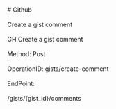 <br>#     Github</br>
<br>Create a gist comment</br>
<br>GH Create a gist comment</br>
<br>Method: Post</br>
<br>OperationID: gists/create-comment</br>
<br>EndPoint:</br>
<br>/gists/{gist_id}/comments</br>
